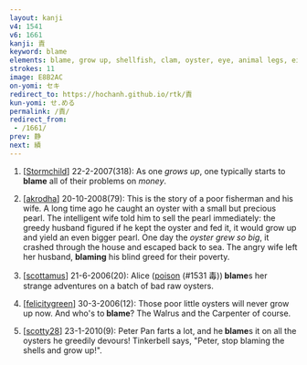 ```yaml
---
layout: kanji
v4: 1541
v6: 1661
kanji: 責
keyword: blame
elements: blame, grow up, shellfish, clam, oyster, eye, animal legs, eight
strokes: 11
image: E8B2AC
on-yomi: セキ
redirect_to: https://hochanh.github.io/rtk/責
kun-yomi: せ.める
permalink: /責/
redirect_from:
 - /1661/
prev: 静
next: 績
---
```


1) [<a href="http://kanji.koohii.com/profile/Stormchild">Stormchild</a>] 22-2-2007(318): As one <em>grows up</em>, one typically starts to<strong> blame</strong> all of their problems on <em>money</em>.

2) [<a href="http://kanji.koohii.com/profile/akrodha">akrodha</a>] 20-10-2008(79): This is the story of a poor fisherman and his wife. A long time ago he caught an oyster with a small but precious pearl. The intelligent wife told him to sell the pearl immediately: the greedy husband figured if he kept the oyster and fed it, it would grow up and yield an even bigger pearl. One day the <em>oyster grew so big</em>, it crashed through the house and escaped back to sea. The angry wife left her husband, <strong>blaming</strong> his blind greed for their poverty.

3) [<a href="http://kanji.koohii.com/profile/scottamus">scottamus</a>] 21-6-2006(20): Alice (<a href="../v4/1531.html">poison</a> (#1531 毒))<strong> blame</strong>s her strange adventures on a batch of bad raw oysters.

4) [<a href="http://kanji.koohii.com/profile/felicitygreen">felicitygreen</a>] 30-3-2006(12): Those poor little oysters will never grow up now. And who&#039;s to<strong> blame</strong>? The Walrus and the Carpenter of course.

5) [<a href="http://kanji.koohii.com/profile/scotty28">scotty28</a>] 23-1-2010(9): Peter Pan farts a lot, and he<strong> blame</strong>s it on all the oysters he greedily devours! Tinkerbell says, &quot;Peter, stop blaming the shells and grow up!&quot;.

